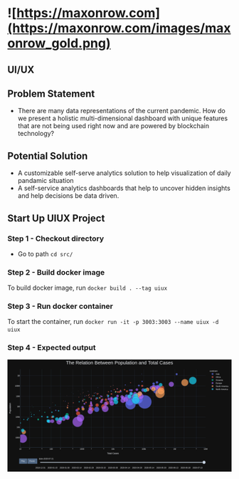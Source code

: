 # ![https://maxonrow.com](https://maxonrow.com/images/maxonrow_gold.png)

## UI/UX

## Problem Statement

- There are many data representations of the current pandemic. How do we present a holistic multi-dimensional dashboard with unique features that are not being used right now and are powered by blockchain technology?

## Potential Solution

- A customizable self-serve analytics solution to help visualization of daily pandamic situation
- A self-service analytics dashboards that help to uncover hidden insights and help decisions be data driven.

## Start Up UIUX Project

### Step 1 - Checkout directory

- Go to path `cd src/`

### Step 2 - Build docker image

To build docker image, run `docker build . --tag uiux`

### Step 3 - Run docker container

To start the container, run `docker run -it -p 3003:3003 --name uiux -d uiux`

### Step 4 - Expected output

![Alt text](src/plot.png?raw=true "Sample UIUX Output")
